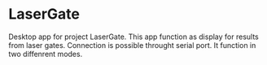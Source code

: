 # LaserGate
Desktop app for project LaserGate. This app function as display for results from laser gates. Connection is possible throught serial port. It function in two diffenrent modes.

